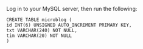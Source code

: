 
Log in to your MySQL server, then run the following: 

```
CREATE TABLE microblog (
id INT(6) UNSIGNED AUTO_INCREMENT PRIMARY KEY,
txt VARCHAR(240) NOT NULL,
tim VARCHAR(20) NOT NULL
)
```
